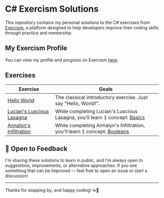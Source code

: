 # C# Exercism Solutions

This repository contains my personal solutions to the C# exercises from [Exercism](https://exercism.org/), a platform designed to help developers improve their coding skills through practice and mentorship.


## My Exercism Profile

You can view my profile and progress on Exercism [here](https://exercism.org/profiles/Valmati).

## Exercises

| Exercise                    | Goals                                                            |
|-----------------------------|------------------------------------------------------------------|
| [Hello World](hello-world)  | The classical introductory exercise. Just say "Hello, World!".   |
| [Lucian's Luscious Lasagna](lucians-luscious-lasagna)  | While completing Lucian's Luscious Lasagna, you'll learn 1 concept: [Basics](https://exercism.org/tracks/csharp/concepts/basics)   |
| [Annalyn's Infiltration](annalyns-infiltration) | While completing Annalyn's Infiltration, you'll learn 1 concept: [Booleans](https://exercism.org/tracks/csharp/concepts/booleans) |


## 💬 Open to Feedback

I'm sharing these solutions to learn in public, and I'm always open to suggestions, improvements, or alternative
approaches. If you see something that can be improved — feel free to open an issue or start a discussion!

---

Thanks for stopping by, and happy coding! ☕🚀
